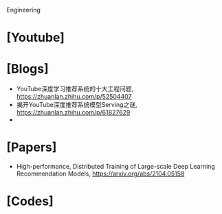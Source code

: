 Engineering

# [Youtube]

# [Blogs]
+ YouTube深度学习推荐系统的十大工程问题, https://zhuanlan.zhihu.com/p/52504407
+ 揭开YouTube深度推荐系统模型Serving之谜, https://zhuanlan.zhihu.com/p/61827629
+ 

# [Papers]
+ High-performance, Distributed Training of Large-scale Deep Learning Recommendation Models, https://arxiv.org/abs/2104.05158


# [Codes]

